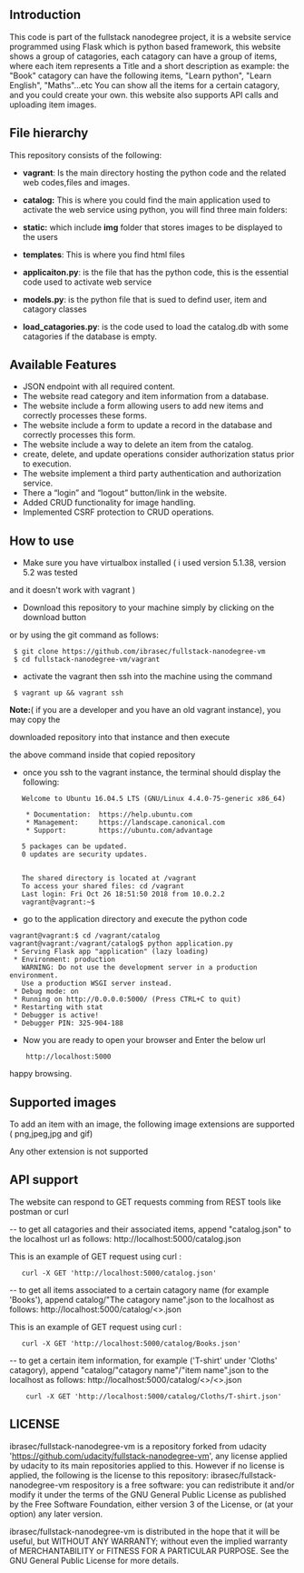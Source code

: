 Introduction
--------------
This code is part of the fullstack nanodegree project, it is a website service programmed using Flask which is python based framework, this website shows a group of catagories, each catagory can have a group of items, where each item represents a Title and a short description
as example: the "Book" catagory can have the following items, "Learn python", "Learn English", "Maths"...etc
You can show all the items for a certain catagory, and you could create your own. this website also supports API calls and uploading item images.


File hierarchy
--------------
This repository consists of the following:

- **vagrant**: Is the main directory hosting the python code and the related web codes,files and images.

- **catalog:** This is where you could find the main application used to activate the web service using python, you will find three main folders:

- **static:** which include **img** folder that stores images to be displayed to the users

- **templates**: This is where you find html files

- **applicaiton.py**: is the file that has the python code, this is the essential code used to activate web service

- **models.py**: is the python file that is sued to defind user, item and catagory classes

- **load_catagories.py**: is the code used to load the catalog.db with some catagories if the database is empty.


Available Features
------------------
- JSON endpoint with all required content.
- The website read category and item information from a database.
- The website include a form allowing users to add new items and correctly processes these forms.
- The website include a form to update a record in the database and correctly processes this form.
- The website include a way to delete an item from the catalog.
- create, delete, and update operations consider authorization status prior to execution.
- The website implement a third party authentication and authorization service.
- There a “login” and “logout” button/link in the website.
- Added CRUD functionality for image handling.
- Implemented CSRF protection to CRUD operations.



How to use
------------

- Make sure you have virtualbox installed ( i used version 5.1.38, version 5.2 was tested 

and it doesn't work with vagrant ) 


- Download this repository to your machine simply by clicking on the download button

or by using the git command as follows:


```
 $ git clone https://github.com/ibrasec/fullstack-nanodegree-vm
 $ cd fullstack-nanodegree-vm/vagrant

```

- activate the vagrant then ssh into the machine using the command

```
 $ vagrant up && vagrant ssh

```

**Note:**( if you are a developer and you have an old vagrant instance), you may copy the 

downloaded repository into that instance and then execute

the above command inside that copied repository



- once you ssh to the vagrant instance, the terminal should display the following:

```
   Welcome to Ubuntu 16.04.5 LTS (GNU/Linux 4.4.0-75-generic x86_64)

    * Documentation:  https://help.ubuntu.com
    * Management:     https://landscape.canonical.com
    * Support:        https://ubuntu.com/advantage

   5 packages can be updated.
   0 updates are security updates.


   The shared directory is located at /vagrant
   To access your shared files: cd /vagrant
   Last login: Fri Oct 26 18:51:50 2018 from 10.0.2.2
   vagrant@vagrant:~$ 
```

- go to the application directory and execute the python code

```
vagrant@vagrant:$ cd /vagrant/catalog
vagrant@vagrant:/vagrant/catalog$ python application.py 
 * Serving Flask app "application" (lazy loading)
 * Environment: production
   WARNING: Do not use the development server in a production environment.
   Use a production WSGI server instead.
 * Debug mode: on
 * Running on http://0.0.0.0:5000/ (Press CTRL+C to quit)
 * Restarting with stat
 * Debugger is active!
 * Debugger PIN: 325-904-188

```

- Now you are ready to open your browser and Enter the below url

```
    http://localhost:5000

```

 happy browsing.


Supported images
----------------
To add an item with an image, the following image extensions are supported ( png,jpeg,jpg and gif)

Any other extension is not supported

API support
--------------

The website can respond to GET requests comming from REST tools like postman or curl

-- to get all catagories and their associated items, append "catalog.json" to the localhost url as follows:
http://localhost:5000/catalog.json

This is an example of GET request using curl :

```
   curl -X GET 'http://localhost:5000/catalog.json'
```

-- to get all items associated to a certain catagory name (for example 'Books'), append
catalog/"The catagory name".json to the localhost as follows:
http://localhost:5000/catalog/<<The catagory name>>.json

This is an example of GET request using curl :

```
   curl -X GET 'http://localhost:5000/catalog/Books.json'
```

-- to get a certain item information, for example ('T-shirt' under 'Cloths' catagory),
append "catalog/"catagory name"/"item name".json to the localhost as follows:
http://localhost:5000/catalog/<<The catagory name>>/<<The item name>>.json

```
    curl -X GET 'http://localhost:5000/catalog/Cloths/T-shirt.json'

```

LICENSE
--------
ibrasec/fullstack-nanodegree-vm is a repository forked from udacity 'https://github.com/udacity/fullstack-nanodegree-vm', any license applied by udacity to its main repositories applied to this. However if no license is applied, the following is the license to this repository:
ibrasec/fullstack-nanodegree-vm respository is a free software: you can redistribute it and/or modify it under the terms of the GNU General Public License as published by the Free Software Foundation, either version 3 of the License, or (at your option) any later version.

ibrasec/fullstack-nanodegree-vm is distributed in the hope that it will be useful, but WITHOUT ANY WARRANTY; without even the implied warranty of MERCHANTABILITY or FITNESS FOR A PARTICULAR PURPOSE. See the GNU General Public License for more details.

